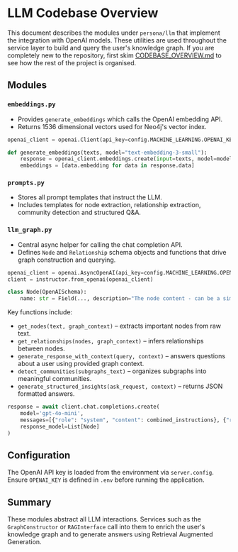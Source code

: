 # LLM Codebase Overview

This document describes the modules under `persona/llm` that implement the integration with OpenAI models. These utilities are used throughout the service layer to build and query the user's knowledge graph. If you are completely new to the repository, first skim [CODEBASE_OVERVIEW.md](CODEBASE_OVERVIEW.md) to see how the rest of the project is organised.

## Modules

### `embeddings.py`
- Provides `generate_embeddings` which calls the OpenAI embedding API.
- Returns 1536 dimensional vectors used for Neo4j's vector index.

```python
openai_client = openai.Client(api_key=config.MACHINE_LEARNING.OPENAI_KEY)

def generate_embeddings(texts, model="text-embedding-3-small"):
    response = openai_client.embeddings.create(input=texts, model=model, dimensions=1536)
    embeddings = [data.embedding for data in response.data]
```

### `prompts.py`
- Stores all prompt templates that instruct the LLM.
- Includes templates for node extraction, relationship extraction, community detection and structured Q&A.

### `llm_graph.py`
- Central async helper for calling the chat completion API.
- Defines `Node` and `Relationship` schema objects and functions that drive graph construction and querying.

```python
openai_client = openai.AsyncOpenAI(api_key=config.MACHINE_LEARNING.OPENAI_KEY)
client = instructor.from_openai(openai_client)

class Node(OpenAISchema):
    name: str = Field(..., description="The node content - can be a simple label ...")
```

Key functions include:
- `get_nodes(text, graph_context)` – extracts important nodes from raw text.
- `get_relationships(nodes, graph_context)` – infers relationships between nodes.
- `generate_response_with_context(query, context)` – answers questions about a user using provided graph context.
- `detect_communities(subgraphs_text)` – organizes subgraphs into meaningful communities.
- `generate_structured_insights(ask_request, context)` – returns JSON formatted answers.

```python
response = await client.chat.completions.create(
    model='gpt-4o-mini',
    messages=[{"role": "system", "content": combined_instructions}, {"role": "user", "content": text}],
    response_model=List[Node]
)
```

## Configuration

The OpenAI API key is loaded from the environment via `server.config`. Ensure `OPENAI_KEY` is defined in `.env` before running the application.

## Summary

These modules abstract all LLM interactions. Services such as the `GraphConstructor` or `RAGInterface` call into them to enrich the user's knowledge graph and to generate answers using Retrieval Augmented Generation.
